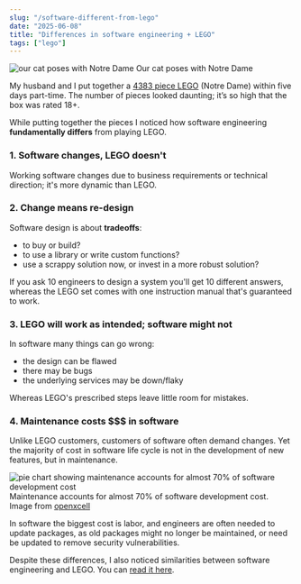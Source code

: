 ```yaml
---
slug: "/software-different-from-lego"
date: "2025-06-08"
title: "Differences in software engineering + LEGO"
tags: ["lego"]
---
```


<img src='../../img/cat_notre_dame.heic' alt='our cat poses with Notre Dame'>
<span>Our cat poses with Notre Dame</span>

My husband and I put together a [4383 piece LEGO](https://www.lego.com/en-us/product/notre-dame-de-paris-21061) (Notre Dame) within five days part-time. The number of pieces looked daunting; it’s so high that the box was rated 18+.

While putting together the pieces I noticed how software engineering **fundamentally differs** from playing LEGO.

### 1. Software changes, LEGO doesn't

Working software changes due to business requirements or technical direction; it's more dynamic than LEGO.

### 2. Change means re-design

Software design is about **tradeoffs**:

- to buy or build?
- to use a library or write custom functions?
- use a scrappy solution now, or invest in a more robust solution?

If you ask 10 engineers to design a system you'll get 10 different answers, whereas the LEGO set comes with one instruction manual that's guaranteed to work.

### 3. LEGO will work as intended; software might not

In software many things can go wrong:

- the design can be flawed
- there may be bugs
- the underlying services may be down/flaky

Whereas LEGO's prescribed steps leave little room for mistakes.

### 4. Maintenance costs $$$ in software

Unlike LEGO customers, customers of software often demand changes. Yet the majority of cost in software life cycle is not in the development of new features, but in maintenance.

<img src='../../img/cost_sw_maintain.webp' alt='pie chart showing maintenance accounts for almost 70% of software development cost'>
<span>Maintenance accounts for almost 70% of software development cost. Image from <a href='https://www.openxcell.com/blog/software-maintenance/'>openxcell</a></span>

In software the biggest cost is labor, and engineers are often needed to update packages, as old packages might no longer be maintained, or need be updated to remove security vulnerabilities.

Despite these differences, I also noticed similarities between software engineering and LEGO. You can [read it here](/blog/lessons-from-playing-lego/).
